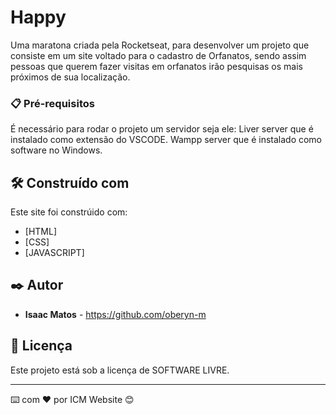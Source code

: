 # Happy

Uma maratona criada pela Rocketseat, para desenvolver um projeto que consiste em um site voltado para o cadastro de Orfanatos, sendo assim pessoas que querem fazer visitas em orfanatos irão pesquisas os mais próximos de sua localização.


### 📋 Pré-requisitos

É necessário para rodar o projeto um servidor seja ele:
Liver server que é instalado como extensão do VSCODE.
Wampp server que é instalado como software no Windows.


## 🛠️ Construído com

Este site foi constrúido com:

* [HTML]
* [CSS]
* [JAVASCRIPT]

## ✒️ Autor

* **Isaac Matos** - https://github.com/oberyn-m

## 📄 Licença

Este projeto está sob a licença de SOFTWARE LIVRE.

---
⌨️ com ❤️ por ICM Website 😊
